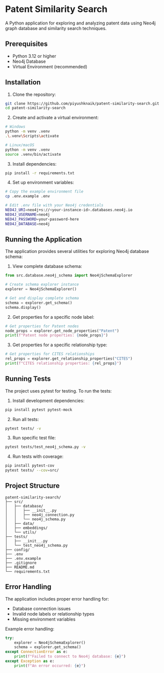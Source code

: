 # Patent Similarity Search

A Python application for exploring and analyzing patent data using Neo4j graph database and similarity search techniques.

## Prerequisites

- Python 3.12 or higher
- Neo4j Database
- Virtual Environment (recommended)

## Installation

1. Clone the repository:
```bash
git clone https://github.com/piyushknaik/patent-similarity-search.git
cd patent-similarity-search
```

2. Create and activate a virtual environment:
```bash
# Windows
python -m venv .venv
.\.venv\Scripts\activate

# Linux/macOS
python -m venv .venv
source .venv/bin/activate
```

3. Install dependencies:
```bash
pip install -r requirements.txt
```

4. Set up environment variables:
```bash
# Copy the example environment file
cp .env.example .env

# Edit .env file with your Neo4j credentials
NEO4J_URI=neo4j+s://<your-instance-id>.databases.neo4j.io
NEO4J_USERNAME=neo4j
NEO4J_PASSWORD=your-password-here
NEO4J_DATABASE=neo4j
```

## Running the Application

The application provides several utilities for exploring Neo4j database schema:

1. View complete database schema:
```python
from src.database.neo4j_schema import Neo4jSchemaExplorer

# Create schema explorer instance
explorer = Neo4jSchemaExplorer()

# Get and display complete schema
schema = explorer.get_schema()
schema.display()
```

2. Get properties for a specific node label:
```python
# Get properties for Patent nodes
node_props = explorer.get_node_properties("Patent")
print(f"Patent node properties: {node_props}")
```

3. Get properties for a specific relationship type:
```python
# Get properties for CITES relationships
rel_props = explorer.get_relationship_properties("CITES")
print(f"CITES relationship properties: {rel_props}")
```

## Running Tests

The project uses pytest for testing. To run the tests:

1. Install development dependencies:
```bash
pip install pytest pytest-mock
```

2. Run all tests:
```bash
pytest tests/ -v
```

3. Run specific test file:
```bash
pytest tests/test_neo4j_schema.py -v
```

4. Run tests with coverage:
```bash
pip install pytest-cov
pytest tests/ --cov=src/
```

## Project Structure

```
patent-similarity-search/
├── src/
│   ├── database/
│   │   ├── __init__.py
│   │   ├── neo4j_connection.py
│   │   └── neo4j_schema.py
│   ├── data/
│   ├── embeddings/
│   └── utils/
├── tests/
│   ├── __init__.py
│   └── test_neo4j_schema.py
├── config/
├── .env
├── .env.example
├── .gitignore
├── README.md
└── requirements.txt
```

## Error Handling

The application includes proper error handling for:
- Database connection issues
- Invalid node labels or relationship types
- Missing environment variables

Example error handling:
```python
try:
    explorer = Neo4jSchemaExplorer()
    schema = explorer.get_schema()
except ConnectionError as e:
    print(f"Failed to connect to Neo4j database: {e}")
except Exception as e:
    print(f"An error occurred: {e}")
```
